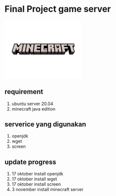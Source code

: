 # Final Project game server

<img src="img/README/logo.png" width=50% height=50%>

## requirement
1. ubuntu server 20.04
2. minecraft java edition

## serverice yang digunakan
1. openjdk
2. wget
3. screen

## update progress
1. 17 oktober install openjdk
2. 17 oktober install wget
3. 17 oktober install screen
4. 3 november install minecraft server
